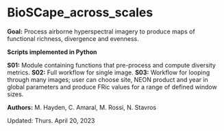 # BioSCape_across_scales

**Goal:** Process airborne hyperspectral imagery to produce maps of functional richness, divergence and evenness.

**Scripts implemented in Python**

**S01:** Module containing functions that pre-process and compute diversity metrics.
**S02:** Full workflow for single image.
**S03:** Workflow for looping through many images; user can choose site, NEON product and year in global parameters and produce FRic values for a range of defined window sizes.

**Authors:** M. Hayden, C. Amaral, M. Rossi, N. Stavros

Updated: Thurs. April 20, 2023
